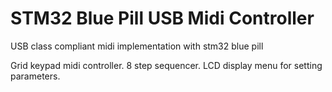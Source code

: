# STM32 Blue Pill USB Midi Controller

USB class compliant midi implementation with stm32 blue pill

Grid keypad midi controller. 
8 step sequencer.
LCD display menu for setting parameters.
